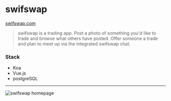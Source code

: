 # swifswap

[swifswap.com](http://swifswap.com/)

> swifswap is a trading app.  Post a photo of something you'd like to trade and browse what others have posted.  Offer someone a trade and plan to meet up via the integrated swifswap chat.


### Stack
- Koa
- Vue.js
- postgreSQL

---

![swifswap homepage](https://github.com/glueckler/swifswap/swifswap-screenshot.png "swifswap")